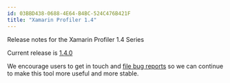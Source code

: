 ```yaml
---
id: 03BBD438-0688-4E64-B4BC-524C476B421F
title: "Xamarin Profiler 1.4"
---
```


Release notes for the Xamarin Profiler 1.4 Series

Current release is [1.4.0](profiler-1.4.0)

We encourage users to get in touch and [file bug reports](https://bugzilla.xamarin.com/enter_bug.cgi?product=Profiler) so we can continue to make this tool more useful and more stable.

